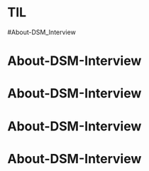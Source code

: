 # TIL
#About-DSM_Interview
# About-DSM-Interview
# About-DSM-Interview
# About-DSM-Interview
# About-DSM-Interview
